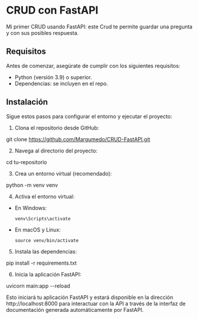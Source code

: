 # CRUD con FastAPI

Mi primer CRUD usando FastAPI: este Crud te permite guardar una pregunta y con sus posibles respuesta.

## Requisitos

Antes de comenzar, asegúrate de cumplir con los siguientes requisitos:

- Python (versión 3.9) o superior.
- Dependencias: se incluyen en el repo.

## Instalación

Sigue estos pasos para configurar el entorno y ejecutar el proyecto:

1. Clona el repositorio desde GitHub:

git clone https://github.com/Margumedo/CRUD-FastAPI.git

2. Navega al directorio del proyecto:

cd tu-repositorio

3. Crea un entorno virtual (recomendado):

python -m venv venv

4. Activa el entorno virtual:

- En Windows:

  ```
  venv\Scripts\activate
  ```

- En macOS y Linux:

  ```
  source venv/bin/activate
  ```

5. Instala las dependencias:

pip install -r requirements.txt

6. Inicia la aplicación FastAPI:

uvicorn main:app --reload

Esto iniciará tu aplicación FastAPI y estará disponible en la dirección http://localhost:8000 para interactuar con la API a través de la interfaz de documentación generada automáticamente por FastAPI.
